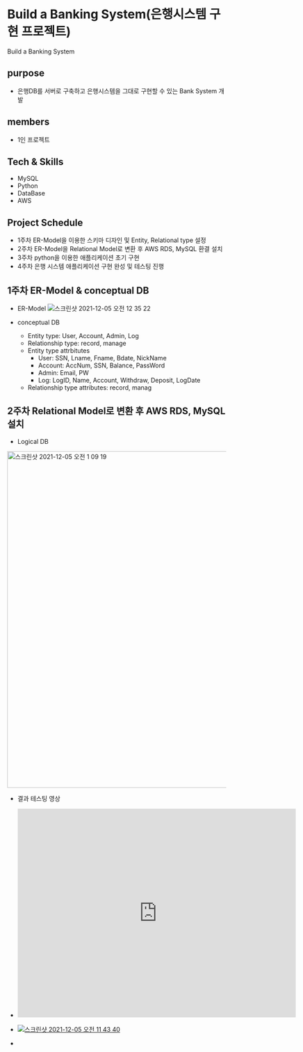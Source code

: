 # Build a Banking System(은행시스템 구현 프로젝트)
Build a Banking System
## purpose
  + 은행DB를 서버로 구축하고 은행시스템을 그대로 구현할 수 있는 Bank System 개발
  
## members
  + 1인 프로젝트
  
## Tech & Skills
  + MySQL
  + Python
  + DataBase
  + AWS

## Project Schedule
  + 1주차 ER-Model을 이용한 스키마 디자인 및 Entity, Relational type 설정
  + 2주차 ER-Model을 Relational Model로 변환 후 AWS RDS, MySQL 환결 설치
  + 3주차 python을 이용한 애플리케이션 초기 구현
  + 4주차 은행 시스템 애플리케이션 구현 완성 및 테스팅 진행

## 1주차 ER-Model & conceptual DB
  + ER-Model 
![스크린샷 2021-12-05 오전 12 35 22](https://user-images.githubusercontent.com/83147205/144731232-042b9c3b-3e2b-4566-9db8-89077b49c6ed.png)
  
  + conceptual DB
    + Entity type: User, Account, Admin, Log
    + Relationship type: record, manage
    + Entity type attrbitutes
      + User: SSN, Lname, Fname, Bdate, NickName
      + Account: AccNum, SSN, Balance, PassWord
      + Admin: Email, PW
      + Log: LogID, Name, Account, Withdraw, Deposit, LogDate
    + Relationship type attributes: record, manag
 
 ## 2주차 Relational Model로 변환 후 AWS RDS, MySQL 설치
  + Logical DB
  
<img width="774" alt="스크린샷 2021-12-05 오전 1 09 19" src="https://user-images.githubusercontent.com/83147205/144731343-1f14a941-327a-4855-a94f-a04e7033e8bd.png">

  + 결과 테스팅 영상
  + <iframe
    width="640"
    height="480"
    src="https://youtu.be/NZsOyLqf7Js"
    frameborder="0"
    allow="autoplay; encrypted-media"
    allowfullscreen
    >
    </iframe>

  + [![스크린샷 2021-12-05 오전 11 43 40](https://user-images.githubusercontent.com/83147205/144731461-30f69951-297b-4f0f-aea2-1bfcdd7d8703.png)](https://youtu.be/NZsOyLqf7Js "은행 DB 테스팅 영상")
  + 



